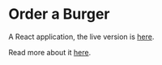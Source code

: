 # Order a Burger
A React application, the live version is [here](https://tienpdinh.com/burger).

Read more about it [here](https://tienpdinh.com/project/burger).